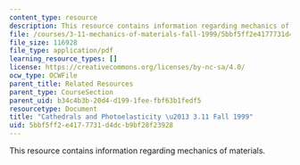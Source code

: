 ```yaml
---
content_type: resource
description: This resource contains information regarding mechanics of materials.
file: /courses/3-11-mechanics-of-materials-fall-1999/5bbf5ff2e4177731d4dcb9bf28f23928_MIT3_11F99_cathedral.pdf
file_size: 116928
file_type: application/pdf
learning_resource_types: []
license: https://creativecommons.org/licenses/by-nc-sa/4.0/
ocw_type: OCWFile
parent_title: Related Resources
parent_type: CourseSection
parent_uid: b34c4b3b-20d4-d199-1fee-fbf63b1fedf5
resourcetype: Document
title: "Cathedrals and Photoelasticity \u2013 3.11 Fall 1999"
uid: 5bbf5ff2-e417-7731-d4dc-b9bf28f23928
---
```

This resource contains information regarding mechanics of materials.